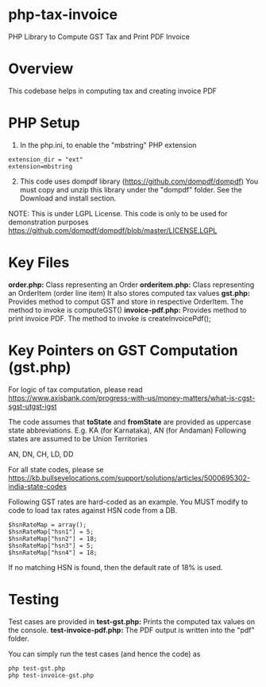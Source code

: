 # php-tax-invoice
PHP Library to Compute GST Tax and Print PDF Invoice

Overview
===============
This codebase helps in computing tax and creating invoice PDF

PHP Setup
===============
1) In the php.ini, to enable the "mbstring" PHP extension
```
extension_dir = "ext"
extension=mbstring
```

2) This code uses dompdf library (https://github.com/dompdf/dompdf)
You must copy and unzip this library under the "dompdf" folder. See the Download and install section.

NOTE: This is under LGPL License. This code is only to be used for demonstration purposes
https://github.com/dompdf/dompdf/blob/master/LICENSE.LGPL

Key Files
===============
**order.php:** Class representing an Order
**orderitem.php:** Class representing an OrderItem (order line item) It also stores computed tax values
**gst.php:** Provides method to comput GST and store in respective OrderItem. The method to invoke is computeGST()
**invoice-pdf.php:** Provides method to print invoice PDF. The method to invoke is createInvoicePdf();

Key Pointers on GST Computation (gst.php)
============================================
For logic of tax computation, please read
https://www.axisbank.com/progress-with-us/money-matters/what-is-cgst-sgst-utgst-igst


The code assumes that **toState** and **fromState** are provided as uppercase state abbreviations. E.g. KA (for Karnataka), AN (for Andaman)
Following states are assumed to be Union Territories


AN, DN, CH, LD, DD

For all state codes, please se
https://kb.bullseyelocations.com/support/solutions/articles/5000695302-india-state-codes

Following GST rates are hard-coded as an example. You MUST modify to code to load tax rates against HSN code from a DB.
```
$hsnRateMap = array(); 
$hsnRateMap["hsn1"] = 5; 
$hsnRateMap["hsn2"] = 18; 
$hsnRateMap["hsn3"] = 5; 
$hsnRateMap["hsn4"] = 18; 
```
If no matching HSN is found, then the default rate of 18% is used.

Testing
============================================
Test cases are provided in 
**test-gst.php:** Prints the computed tax values on the console.
**test-invoice-pdf.php:** The PDF output is written into the "pdf" folder.

You can simply run the test cases (and hence the code) as
```
php test-gst.php
php test-invoice-gst.php
```